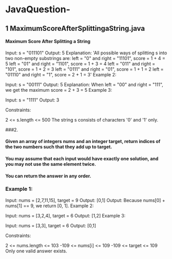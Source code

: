 # JavaQuestion-
## 1  MaximumScoreAfterSplittingaString.java
#### Maximum Score After Splitting a String
 Input: s = "011101"
Output: 5 
Explanation: 
'All possible ways of splitting s into two non-empty substrings are:
left = "0" and right = "11101", score = 1 + 4 = 5 
left = "01" and right = "1101", score = 1 + 3 = 4 
left = "011" and right = "101", score = 1 + 2 = 3 
left = "0111" and right = "01", score = 1 + 1 = 2 
left = "01110" and right = "1", score = 2 + 1 = 3'
Example 2:

Input: s = "00111"
Output: 5
Explanation: When left = "00" and right = "111", we get the maximum score = 2 + 3 = 5
Example 3:

Input: s = "1111"
Output: 3
 

Constraints:

2 <= s.length <= 500
The string s consists of characters '0' and '1' only.


###2.
#### Given an array of integers nums and an integer target, return indices of the two numbers such that they add up to target.
#### You may assume that each input would have exactly one solution, and you may not use the same element twice.
#### You can return the answer in any order.

 

### Example 1:

Input: nums = [2,7,11,15], target = 9
Output: [0,1]
Output: Because nums[0] + nums[1] == 9, we return [0, 1].
Example 2:

Input: nums = [3,2,4], target = 6
Output: [1,2]
Example 3:

Input: nums = [3,3], target = 6
Output: [0,1]
 

Constraints:

2 <= nums.length <= 103
-109 <= nums[i] <= 109
-109 <= target <= 109
Only one valid answer exists.
